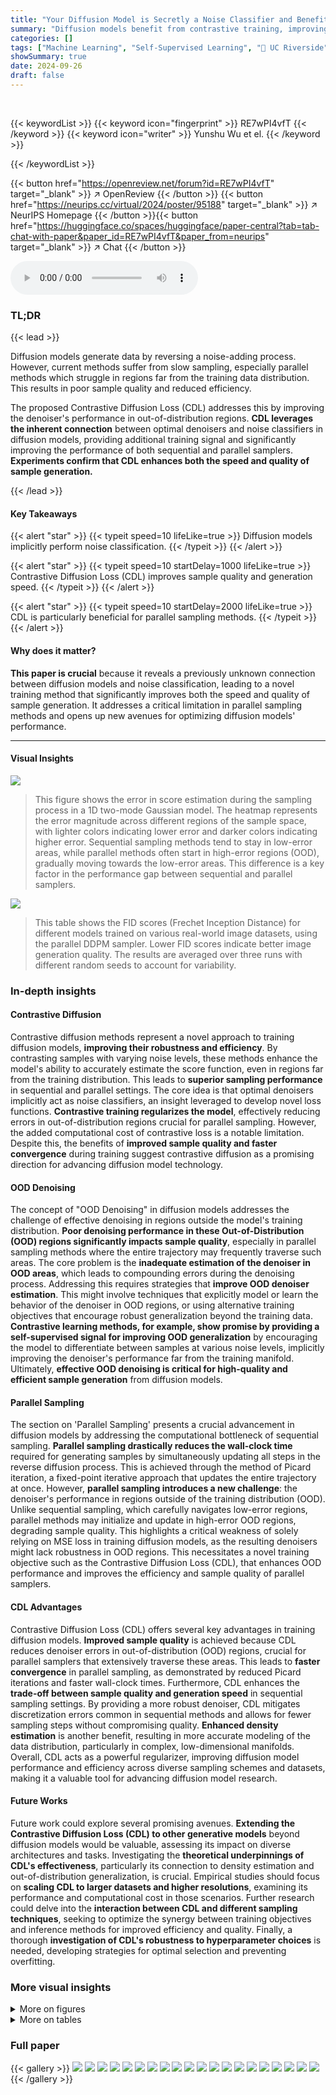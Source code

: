 ```yaml
---
title: "Your Diffusion Model is Secretly a Noise Classifier and Benefits from Contrastive Training"
summary: "Diffusion models benefit from contrastive training, improving sample quality and speed by addressing poor denoiser estimation in out-of-distribution regions."
categories: []
tags: ["Machine Learning", "Self-Supervised Learning", "🏢 UC Riverside",]
showSummary: true
date: 2024-09-26
draft: false
---
```


<br>

{{< keywordList >}}
{{< keyword icon="fingerprint" >}} RE7wPI4vfT {{< /keyword >}}
{{< keyword icon="writer" >}} Yunshu Wu et el. {{< /keyword >}}
 
{{< /keywordList >}}

{{< button href="https://openreview.net/forum?id=RE7wPI4vfT" target="_blank" >}}
↗ OpenReview
{{< /button >}}
{{< button href="https://neurips.cc/virtual/2024/poster/95188" target="_blank" >}}
↗ NeurIPS Homepage
{{< /button >}}{{< button href="https://huggingface.co/spaces/huggingface/paper-central?tab=tab-chat-with-paper&paper_id=RE7wPI4vfT&paper_from=neurips" target="_blank" >}}
↗ Chat
{{< /button >}}



<audio controls>
    <source src="https://ai-paper-reviewer.com/RE7wPI4vfT/podcast.wav" type="audio/wav">
    Your browser does not support the audio element.
</audio>


### TL;DR


{{< lead >}}

Diffusion models generate data by reversing a noise-adding process.  However, current methods suffer from slow sampling, especially parallel methods which struggle in regions far from the training data distribution. This results in poor sample quality and reduced efficiency.



The proposed Contrastive Diffusion Loss (CDL) addresses this by improving the denoiser's performance in out-of-distribution regions. **CDL leverages the inherent connection** between optimal denoisers and noise classifiers in diffusion models, providing additional training signal and significantly improving the performance of both sequential and parallel samplers. **Experiments confirm that CDL enhances both the speed and quality of sample generation.**

{{< /lead >}}


#### Key Takeaways

{{< alert "star" >}}
{{< typeit speed=10 lifeLike=true >}} Diffusion models implicitly perform noise classification. {{< /typeit >}}
{{< /alert >}}

{{< alert "star" >}}
{{< typeit speed=10 startDelay=1000 lifeLike=true >}} Contrastive Diffusion Loss (CDL) improves sample quality and generation speed. {{< /typeit >}}
{{< /alert >}}

{{< alert "star" >}}
{{< typeit speed=10 startDelay=2000 lifeLike=true >}} CDL is particularly beneficial for parallel sampling methods. {{< /typeit >}}
{{< /alert >}}

#### Why does it matter?
**This paper is crucial** because it reveals a previously unknown connection between diffusion models and noise classification, leading to a novel training method that significantly improves both the speed and quality of sample generation.  It addresses a critical limitation in parallel sampling methods and opens up new avenues for optimizing diffusion models' performance.

------
#### Visual Insights



![](https://ai-paper-reviewer.com/RE7wPI4vfT/figures_1_1.jpg)

> This figure shows the error in score estimation during the sampling process in a 1D two-mode Gaussian model.  The heatmap represents the error magnitude across different regions of the sample space, with lighter colors indicating lower error and darker colors indicating higher error. Sequential sampling methods tend to stay in low-error areas, while parallel methods often start in high-error regions (OOD), gradually moving towards the low-error areas. This difference is a key factor in the performance gap between sequential and parallel samplers.





![](https://ai-paper-reviewer.com/RE7wPI4vfT/tables_6_1.jpg)

> This table shows the FID scores (Frechet Inception Distance) for different models trained on various real-world image datasets, using the parallel DDPM sampler.  Lower FID scores indicate better image generation quality.  The results are averaged over three runs with different random seeds to account for variability.





### In-depth insights


#### Contrastive Diffusion
Contrastive diffusion methods represent a novel approach to training diffusion models, **improving their robustness and efficiency**.  By contrasting samples with varying noise levels, these methods enhance the model's ability to accurately estimate the score function, even in regions far from the training distribution. This leads to **superior sampling performance** in sequential and parallel settings.  The core idea is that optimal denoisers implicitly act as noise classifiers, an insight leveraged to develop novel loss functions. **Contrastive training regularizes the model**, effectively reducing errors in out-of-distribution regions crucial for parallel sampling.  However, the added computational cost of contrastive loss is a notable limitation.  Despite this, the benefits of **improved sample quality and faster convergence** during training suggest contrastive diffusion as a promising direction for advancing diffusion model technology.

#### OOD Denoising
The concept of "OOD Denoising" in diffusion models addresses the challenge of effective denoising in regions outside the model's training distribution.  **Poor denoising performance in these Out-of-Distribution (OOD) regions significantly impacts sample quality**, especially in parallel sampling methods where the entire trajectory may frequently traverse such areas. The core problem is the **inadequate estimation of the denoiser in OOD areas**, which leads to compounding errors during the denoising process.  Addressing this requires strategies that **improve OOD denoiser estimation**. This might involve techniques that explicitly model or learn the behavior of the denoiser in OOD regions, or using alternative training objectives that encourage robust generalization beyond the training data.  **Contrastive learning methods, for example, show promise by providing a self-supervised signal for improving OOD generalization** by encouraging the model to differentiate between samples at various noise levels, implicitly improving the denoiser's performance far from the training manifold.  Ultimately, **effective OOD denoising is critical for high-quality and efficient sample generation** from diffusion models.

#### Parallel Sampling
The section on 'Parallel Sampling' presents a crucial advancement in diffusion models by addressing the computational bottleneck of sequential sampling.  **Parallel sampling drastically reduces the wall-clock time** required for generating samples by simultaneously updating all steps in the reverse diffusion process.  This is achieved through the method of Picard iteration, a fixed-point iterative approach that updates the entire trajectory at once. However, **parallel sampling introduces a new challenge**: the denoiser's performance in regions outside of the training distribution (OOD). Unlike sequential sampling, which carefully navigates low-error regions, parallel methods may initialize and update in high-error OOD regions, degrading sample quality.  This highlights a critical weakness of solely relying on MSE loss in training diffusion models, as the resulting denoisers might lack robustness in OOD regions. This necessitates a novel training objective such as the Contrastive Diffusion Loss (CDL), that enhances OOD performance and improves the efficiency and sample quality of parallel samplers.

#### CDL Advantages
Contrastive Diffusion Loss (CDL) offers several key advantages in training diffusion models.  **Improved sample quality** is achieved because CDL reduces denoiser errors in out-of-distribution (OOD) regions, crucial for parallel samplers that extensively traverse these areas. This leads to **faster convergence** in parallel sampling, as demonstrated by reduced Picard iterations and faster wall-clock times.  Furthermore, CDL enhances the **trade-off between sample quality and generation speed** in sequential sampling settings. By providing a more robust denoiser, CDL mitigates discretization errors common in sequential methods and allows for fewer sampling steps without compromising quality.  **Enhanced density estimation** is another benefit, resulting in more accurate modeling of the data distribution, particularly in complex, low-dimensional manifolds. Overall, CDL acts as a powerful regularizer, improving diffusion model performance and efficiency across diverse sampling schemes and datasets, making it a valuable tool for advancing diffusion model research.

#### Future Works
Future work could explore several promising avenues. **Extending the Contrastive Diffusion Loss (CDL) to other generative models** beyond diffusion models would be valuable, assessing its impact on diverse architectures and tasks.  Investigating the **theoretical underpinnings of CDL's effectiveness**, particularly its connection to density estimation and out-of-distribution generalization, is crucial.  Empirical studies should focus on **scaling CDL to larger datasets and higher resolutions**, examining its performance and computational cost in those scenarios.  Further research could delve into the **interaction between CDL and different sampling techniques**, seeking to optimize the synergy between training objectives and inference methods for improved efficiency and quality.  Finally, a thorough **investigation of CDL's robustness to hyperparameter choices** is needed, developing strategies for optimal selection and preventing overfitting.


### More visual insights

<details>
<summary>More on figures
</summary>


![](https://ai-paper-reviewer.com/RE7wPI4vfT/figures_4_1.jpg)

> This figure illustrates the computation graph of Picard iteration for parallel sampling.  In parallel sampling, the entire reverse process path is randomly initialized, and then all steps in the path are updated in parallel. This is done using Picard iteration, a method for solving ordinary differential equations (ODEs) through fixed-point iteration. The figure shows how each step xk+1 in the path depends on the previous step xk and the drift function s(x, t). The parallel nature of the update is evident in the figure, with each node representing a point in the path at a specific timestep and the arrows showing the dependencies between steps.


![](https://ai-paper-reviewer.com/RE7wPI4vfT/figures_6_1.jpg)

> This figure compares the results of using the Contrastive Diffusion Loss (CDL) versus the standard DDPM loss in a parallel DDPM sampler to generate Dino data (a 2D synthetic dataset).  The leftmost panel (a) shows the ground truth Dino data. The middle panel (b) displays Dino samples generated using the CDL, showing a higher quality, denser representation, especially in the more complex areas. The rightmost panel (c) shows samples generated with DDPM loss. The table below shows quantitative results that support the visual comparison, highlighting the CDL's improved MMD score (a measure of the similarity of generated samples to the ground truth), fewer Picard iterations to convergence, and reduced time and sampling cost.


![](https://ai-paper-reviewer.com/RE7wPI4vfT/figures_7_1.jpg)

> This figure compares the error in score estimation between sequential and parallel sampling methods in a 1D two-mode Gaussian mixture.  The shading represents the error magnitude, showing that sequential samplers stay close to low-error regions, while parallel samplers often venture into high-error OOD regions due to their initializations across the whole trajectory. This highlights the challenge that parallel sampling faces in regions where the denoiser is less accurate.


![](https://ai-paper-reviewer.com/RE7wPI4vfT/figures_8_1.jpg)

> This figure compares the Frechet Inception Distance (FID) scores of three different models on the CIFAR-10 dataset. The models are EDM with Snoise = 1.00, EDM with Snoise = 1.007, and CDL with Snoise = 1.00. The x-axis represents the Schurn parameter, which controls the amount of stochasticity in the sampling process. The y-axis represents the FID score, which measures the quality of the generated samples. The figure shows that CDL consistently outperforms EDM across all values of Schurn, even when EDM uses the optimal setting (Snoise = 1.007). This demonstrates that CDL is more robust to variations in sampling strategy than EDM.


![](https://ai-paper-reviewer.com/RE7wPI4vfT/figures_15_1.jpg)

> This figure shows the relationship between the Maximum Mean Discrepancy (MMD) values and the bandwidth parameter of the Gaussian kernel used to compute the MMD.  The MMD is a statistical test used to determine if two distributions are different. In this case, the two distributions are the Dino dataset and a standard Gaussian. The plot shows that the MMD score is maximized at a specific bandwidth, indicating that this is the optimal bandwidth for distinguishing between these two distributions.


![](https://ai-paper-reviewer.com/RE7wPI4vfT/figures_18_1.jpg)

> This figure displays sample images generated from a Conditional CIFAR-10 dataset using a parallel DDPM sampler.  The model used was fine-tuned with the Contrastive Diffusion Loss (CDL).  The images showcase the quality of samples produced by the model after training with CDL, highlighting the effectiveness of the proposed method in generating high-quality samples in a parallel setting.


![](https://ai-paper-reviewer.com/RE7wPI4vfT/figures_19_1.jpg)

> This figure shows samples generated from a Conditional CIFAR-10 dataset using the parallel DDPM sampler and a model fine-tuned with the Contrastive Diffusion Loss (CDL).  The CDL is a novel self-supervised loss function designed to improve the model's performance, particularly in regions outside of the standard training distribution (OOD). The use of CDL aims to enhance the quality and speed of the generated samples. The image showcases a grid of diverse images generated by the model, reflecting its ability to create realistic and varied samples from the specified dataset.


![](https://ai-paper-reviewer.com/RE7wPI4vfT/figures_19_2.jpg)

> This figure shows samples generated from an unconditional AFHQ dataset using a parallel DDPM sampler and the CDL loss.  The CDL loss is a contrastive diffusion loss that improves the quality of samples generated by diffusion models, particularly in regions outside of the training distribution.  The use of the parallel DDPM sampler makes sample generation faster than with traditional sequential methods.


![](https://ai-paper-reviewer.com/RE7wPI4vfT/figures_20_1.jpg)

> The figure shows the error in score estimation for a 1D two-mode Gaussian example.  It highlights that sequential samplers stay in low-error regions while parallel samplers, due to their initialization across the whole trajectory, inevitably sample from high-error, out-of-distribution regions. This illustrates the core challenge of parallel sampling, motivating the need for improved out-of-distribution performance of diffusion models.


![](https://ai-paper-reviewer.com/RE7wPI4vfT/figures_20_2.jpg)

> This figure shows samples generated by a parallel DDPM sampler using a model fine-tuned with the Contrastive Diffusion Loss (CDL). The model was trained on the CIFAR-10 dataset, and the images demonstrate the improved sample quality and density estimation achieved using the CDL.


![](https://ai-paper-reviewer.com/RE7wPI4vfT/figures_21_1.jpg)

> This figure shows samples generated from a Conditional CIFAR-10 dataset using the parallel DDPM sampler. The model was fine-tuned using the Contrastive Diffusion Loss (CDL). The image grid visually demonstrates the quality of generated samples after applying CDL for fine-tuning the EDM checkpoint.


![](https://ai-paper-reviewer.com/RE7wPI4vfT/figures_21_2.jpg)

> This figure shows samples generated from a diffusion model fine-tuned using the Contrastive Diffusion Loss (CDL). The model was trained on the AFHQ dataset (high-quality animal images), and the samples were generated using the parallel DDPM sampler.  The CDL aims to improve the model's performance in regions far from the training data distribution, which is beneficial for parallel sampling methods.


![](https://ai-paper-reviewer.com/RE7wPI4vfT/figures_22_1.jpg)

> This figure shows samples generated from a Conditional CIFAR-10 dataset using the parallel DDPM sampler and the CDL-loss fine-tuned EDM checkpoint.  It visually demonstrates the quality of images produced by the model trained with the Contrastive Diffusion Loss (CDL). The parallel DDPM sampler is a method for generating samples more efficiently compared to the traditional sequential approach.


</details>




<details>
<summary>More on tables
</summary>


![](https://ai-paper-reviewer.com/RE7wPI4vfT/tables_7_1.jpg)
> This table presents the FID scores (Frechet Inception Distance, a metric for evaluating the quality of generated images) for sequential deterministic EDM (Energy-based Diffusion Model) samplers.  The results are broken down by dataset (CIFAR-10, AFHQv2, FFHQ) and conditioning type (unconditional, conditional).  Two models are compared: VP and VE, representing two variations of the EDM architecture, and their CDL-regularized counterparts (CDL-VP, CDL-VE). Lower FID scores indicate better image generation quality. The number of function evaluations (NFEs) required for sampling is also included.  The reported FID scores are averages across three runs with different random seeds, along with uncertainty.

![](https://ai-paper-reviewer.com/RE7wPI4vfT/tables_15_1.jpg)
> This table presents FID (Frechet Inception Distance) scores, a metric for evaluating the quality of generated images, for both parallel and sequential DDPM (Denoising Diffusion Probabilistic Models) samplers.  Two models are compared: one trained with the standard DDPM loss and another trained with the proposed Contrastive Diffusion Loss (CDL).  Lower FID scores indicate better image quality.  The table shows that CDL improves the quality of generated images for both parallel and sequential samplers.

![](https://ai-paper-reviewer.com/RE7wPI4vfT/tables_16_1.jpg)
> This table lists the hyperparameters used for fine-tuning different pre-trained models on various datasets.  The hyperparameters shown include the training duration, batch size, learning rate, channel resampling parameters (cres), dropout rate, and data augmentation parameters (augment).  Different datasets (CIFAR-10, AFHQ-64, and FFHQ-64) required different hyperparameter settings for optimal performance.

![](https://ai-paper-reviewer.com/RE7wPI4vfT/tables_16_2.jpg)
> This table presents the Frechet Inception Distance (FID) scores for various models trained on three real-world datasets: CIFAR-10, AFHQv2, and FFHQ.  Lower FID scores indicate better image quality.  The table compares the performance of standard models (DDPM, VP, VE) against models trained with the Contrastive Diffusion Loss (CDL-DDPM, CDL-VP, CDL-VE).  The results show that CDL-trained models generally achieve lower FID scores, suggesting improved image quality.  The 'NA' values indicate that the corresponding metrics were not applicable for those models and datasets.

![](https://ai-paper-reviewer.com/RE7wPI4vfT/tables_17_1.jpg)
> This table shows the FID scores achieved by different models on various real-world image datasets, using the parallel DDPM sampler.  Lower FID scores indicate better sample quality. The results compare the standard DDPM and CDL-regularized models for both unconditional and conditional generation on CIFAR-10, AFHQv2, and FFHQ datasets. The average FID scores across three random seeds are reported, along with uncertainty estimates.

![](https://ai-paper-reviewer.com/RE7wPI4vfT/tables_17_2.jpg)
> This table presents the Fréchet Inception Distance (FID) scores for various models trained on different datasets (CIFAR-10, AFHQv2, and FFHQ) using a parallel DDPM sampler.  Lower FID scores indicate better sample quality. The results show that models trained using Contrastive Diffusion Loss (CDL) consistently achieve lower FID scores than their baselines, demonstrating improved generation quality. Three random seeds were used for each model, and the average FID with uncertainty is reported.

</details>




### Full paper

{{< gallery >}}
<img src="https://ai-paper-reviewer.com/RE7wPI4vfT/1.png" class="grid-w50 md:grid-w33 xl:grid-w25" />
<img src="https://ai-paper-reviewer.com/RE7wPI4vfT/2.png" class="grid-w50 md:grid-w33 xl:grid-w25" />
<img src="https://ai-paper-reviewer.com/RE7wPI4vfT/3.png" class="grid-w50 md:grid-w33 xl:grid-w25" />
<img src="https://ai-paper-reviewer.com/RE7wPI4vfT/4.png" class="grid-w50 md:grid-w33 xl:grid-w25" />
<img src="https://ai-paper-reviewer.com/RE7wPI4vfT/5.png" class="grid-w50 md:grid-w33 xl:grid-w25" />
<img src="https://ai-paper-reviewer.com/RE7wPI4vfT/6.png" class="grid-w50 md:grid-w33 xl:grid-w25" />
<img src="https://ai-paper-reviewer.com/RE7wPI4vfT/7.png" class="grid-w50 md:grid-w33 xl:grid-w25" />
<img src="https://ai-paper-reviewer.com/RE7wPI4vfT/8.png" class="grid-w50 md:grid-w33 xl:grid-w25" />
<img src="https://ai-paper-reviewer.com/RE7wPI4vfT/9.png" class="grid-w50 md:grid-w33 xl:grid-w25" />
<img src="https://ai-paper-reviewer.com/RE7wPI4vfT/10.png" class="grid-w50 md:grid-w33 xl:grid-w25" />
<img src="https://ai-paper-reviewer.com/RE7wPI4vfT/11.png" class="grid-w50 md:grid-w33 xl:grid-w25" />
<img src="https://ai-paper-reviewer.com/RE7wPI4vfT/12.png" class="grid-w50 md:grid-w33 xl:grid-w25" />
<img src="https://ai-paper-reviewer.com/RE7wPI4vfT/13.png" class="grid-w50 md:grid-w33 xl:grid-w25" />
<img src="https://ai-paper-reviewer.com/RE7wPI4vfT/14.png" class="grid-w50 md:grid-w33 xl:grid-w25" />
<img src="https://ai-paper-reviewer.com/RE7wPI4vfT/15.png" class="grid-w50 md:grid-w33 xl:grid-w25" />
<img src="https://ai-paper-reviewer.com/RE7wPI4vfT/16.png" class="grid-w50 md:grid-w33 xl:grid-w25" />
<img src="https://ai-paper-reviewer.com/RE7wPI4vfT/17.png" class="grid-w50 md:grid-w33 xl:grid-w25" />
<img src="https://ai-paper-reviewer.com/RE7wPI4vfT/18.png" class="grid-w50 md:grid-w33 xl:grid-w25" />
<img src="https://ai-paper-reviewer.com/RE7wPI4vfT/19.png" class="grid-w50 md:grid-w33 xl:grid-w25" />
<img src="https://ai-paper-reviewer.com/RE7wPI4vfT/20.png" class="grid-w50 md:grid-w33 xl:grid-w25" />
{{< /gallery >}}
